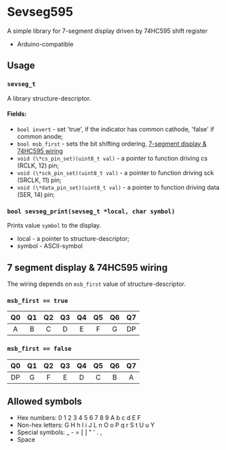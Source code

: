 # Sevseg595
A simple library for 7-segment display driven by 74HC595 shift register
- Arduino-compatible

## Usage
### `sevseg_t`
A library structure-descriptor.
#### Fields:
- `bool invert` - set 'true', if the indicator has common cathode, 'false' if common anode;
- `bool msb_first` - sets the bit shifting ordering, [7-segment display & 74HC595 wiring](#7-segment-display-&-74HC595-wiring)
- `void (\*cs_pin_set)(uint8_t val)` - a pointer to function driving cs (RCLK, 12) pin;
- `void (\*sck_pin_set)(uint8_t val)` - a pointer to function driving sck (SRCLK, 11) pin;
- `void (\*data_pin_set)(uint8_t val)` - a pointer to function driving data (SER, 14) pin;

### `bool sevseg_print(sevseg_t *local, char symbol)`
Prints value `symbol` to the display.
- local - a pointer to structure-descriptor;
- symbol - ASCII-symbol

## 7 segment display & 74HC595 wiring
The wiring depends on `msb_first` value of structure-descriptor.
### `msb_first == true`
| Q0  | Q1  | Q2  | Q3  | Q4  | Q5  | Q6  | Q7  |
| :-: | :-: | :-: | :-: | :-: | :-: | :-: | :-:|
| A   | B   | C   | D   | E   | F   | G   | DP  |
### `msb_first == false`
| Q0  | Q1  | Q2  | Q3  | Q4  | Q5  | Q6  | Q7  |
| :-: | :-: | :-: | :-: | :-: | :-: | :-: | :-:|
| DP  |  G  |  F  |  E  |  D  |  C  |  B  |  A  |

## Allowed symbols
 - Hex numbers: 0 1 2 3 4 5 6 7 8 9 A b c d E F
 - Non-hex letters: G H h I i J L n O o P q r S t U u Y
 - Special symbols: _ - = [ ] " ' . ,
 - Space